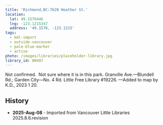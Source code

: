 ```yaml
---
title: 'Richmond,BC:7620 Heather St.'
location:
  lat: 49.1576446
  lng: -123.1215347
  address: '49.1576, -123.1215'
tags:
  - kml-import
  - outside-vancouver
  - pale-blue-marker
  - active
photo: /images/libraries/placeholder-library.jpg
library_id: 00497
---
```

Not confirmed.  Not sure where it is in this park.
Granville Ave.—Blundell Rd.; 
Garden City—No. 4 Rd.
Little Free Library #19226. 
—Added to map by K.D., 2023 1 20. 

## History
- **2025-Aug-08** - Imported from Vancouver Little Libraries 2025.8.6.revision
